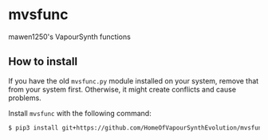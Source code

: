 # mvsfunc

mawen1250's VapourSynth functions

## How to install

If you have the old `mvsfunc.py` module installed on your system,
remove that from your system first. Otherwise, it might create conflicts and cause problems.

Install `mvsfunc` with the following command:
```sh
$ pip3 install git+https://github.com/HomeOfVapourSynthEvolution/mvsfunc
```
